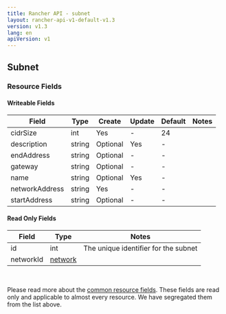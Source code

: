 ```yaml
---
title: Rancher API - subnet
layout: rancher-api-v1-default-v1.3
version: v1.3
lang: en
apiVersion: v1
---
```


## Subnet



### Resource Fields

#### Writeable Fields

Field | Type | Create | Update | Default | Notes
---|---|---|---|---|---
cidrSize | int | Yes | - | 24 | 
description | string | Optional | Yes | - | 
endAddress | string | Optional | - | - | 
gateway | string | Optional | - | - | 
name | string | Optional | Yes | - | 
networkAddress | string | Yes | - | - | 
startAddress | string | Optional | - | - | 


#### Read Only Fields

Field | Type   | Notes
---|---|---
id | int  | The unique identifier for the subnet
networkId | [network]({{site.baseurl}}/rancher/{{page.version}}/{{page.lang}}/api/{{page.apiVersion}}/api-resources/network/)  | 


<br>

Please read more about the [common resource fields]({{site.baseurl}}/rancher/{{page.version}}/{{page.lang}}/api/{{page.apiVersion}}/common/). These fields are read only and applicable to almost every resource. We have segregated them from the list above.





